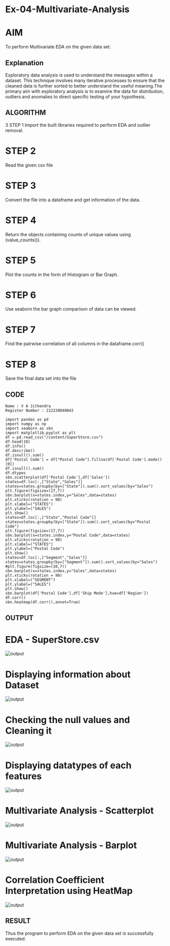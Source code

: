 # Ex-04-Multivariate-Analysis
# AIM
To perform Multivariate EDA on the given data set.

## Explanation
Exploratory data analysis is used to understand the messages within a dataset. This technique involves many iterative processes to ensure that the cleaned data is further sorted to better understand the useful meaning.The primary aim with exploratory analysis is to examine the data for distribution, outliers and anomalies to direct specific testing of your hypothesis.

## ALGORITHM
3 STEP 1
Import the built libraries required to perform EDA and outlier removal.

# STEP 2
Read the given csv file

# STEP 3
Convert the file into a dataframe and get information of the data.

# STEP 4
Return the objects containing counts of unique values using (value_counts()).

# STEP 5
Plot the counts in the form of Histogram or Bar Graph.

# STEP 6
Use seaborn the bar graph comparison of data can be viewed.

# STEP 7
Find the pairwise correlation of all columns in the dataframe.corr()

# STEP 8
Save the final data set into the file

## CODE
~~~
Name : V A Jithendra
Register Number : 212220040043

import pandas as pd
import numpy as np
import seaborn as sbn
import matplotlib.pyplot as plt
df = pd.read_csv("/content/SuperStore.csv")
df.head(10)
df.info()
df.describe()
df.isnull().sum()
df['Postal Code'] = df["Postal Code"].fillna(df['Postal Code'].mode()[0])
df.isnull().sum()
df.dtypes
sbn.scatterplot(df['Postal Code'],df['Sales'])
states=df.loc[:,["State","Sales"]]
states=states.groupby(by=["State"]).sum().sort_values(by="Sales")
plt.figure(figsize=(17,7))
sbn.barplot(x=states.index,y="Sales",data=states)
plt.xticks(rotation = 90)
plt.xlabel=("STATES")
plt.ylabel=("SALES")
plt.show()
states=df.loc[:,["State","Postal Code"]]
states=states.groupby(by=["State"]).sum().sort_values(by="Postal Code")
plt.figure(figsize=(17,7))
sbn.barplot(x=states.index,y="Postal Code",data=states)
plt.xticks(rotation = 90)
plt.xlabel=("STATES")
plt.ylabel=("Postal Code")
plt.show()
states=df.loc[:,["Segment","Sales"]]
states=states.groupby(by=["Segment"]).sum().sort_values(by="Sales")
#plt.figure(figsize=(10,7))
sbn.barplot(x=states.index,y="Sales",data=states)
plt.xticks(rotation = 90)
plt.xlabel=("SEGMENT")
plt.ylabel=("SALES")
plt.show()
sbn.barplot(df['Postal Code'],df['Ship Mode'],hue=df['Region'])
df.corr()
sbn.heatmap(df.corr(),annot=True)
~~~
## OUTPUT

# EDA - SuperStore.csv
![output]()

# Displaying information about Dataset
![output]()

# Checking the null values and Cleaning it
![output]()

# Displaying datatypes of each features
![output]()

# Multivariate Analysis - Scatterplot
![output]()

# Multivariate Analysis - Barplot
![output]()

# Correlation Coefficient Interpretation using HeatMap
![output]()

## RESULT
Thus the program to perform EDA on the given data set is successfully executed.
